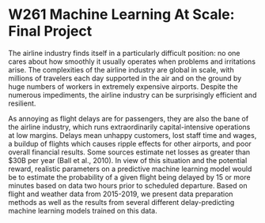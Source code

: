 # W261 Machine Learning At Scale: Final Project

The airline industry finds itself in a particularly difficult position: no one cares about how smoothly it usually operates when problems and irritations arise. The complexities of the airline industry are global in scale, with millions of travelers each day supported in the air and on the ground by huge numbers of workers in extremely expensive airports. Despite the numerous impediments, the airline industry can be surprisingly efficient and resilient.

As annoying as flight delays are for passengers, they are also the bane of the airline industry, which runs extraordinarily capital-intensive operations at low margins. Delays mean unhappy customers, lost staff time and wages, a buildup of flights which causes ripple effects for other airports, and poor overall financial results. Some sources estimate net losses as greater than $30B per year (Ball et al., 2010). In view of this situation and the potential reward, realistic parameters on a predictive machine learning model would be to estimate the probability of a given flight being delayed by 15 or more minutes based on data two hours prior to scheduled departure. Based on flight and weather data from 2015-2019, we present data preparation methods as well as the results from several different delay-predicting machine learning models trained on this data.

